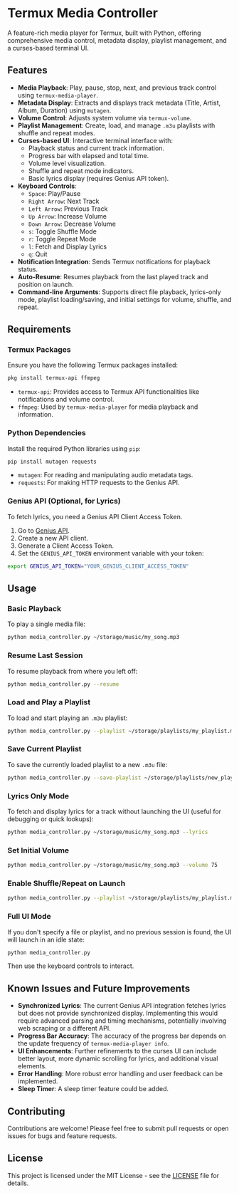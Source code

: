 # Termux Media Controller

A feature-rich media player for Termux, built with Python, offering comprehensive media control, metadata display, playlist management, and a curses-based terminal UI.

## Features

- **Media Playback**: Play, pause, stop, next, and previous track control using `termux-media-player`.
- **Metadata Display**: Extracts and displays track metadata (Title, Artist, Album, Duration) using `mutagen`.
- **Volume Control**: Adjusts system volume via `termux-volume`.
- **Playlist Management**: Create, load, and manage `.m3u` playlists with shuffle and repeat modes.
- **Curses-based UI**: Interactive terminal interface with:
    - Playback status and current track information.
    - Progress bar with elapsed and total time.
    - Volume level visualization.
    - Shuffle and repeat mode indicators.
    - Basic lyrics display (requires Genius API token).
- **Keyboard Controls**: 
    - `Space`: Play/Pause
    - `Right Arrow`: Next Track
    - `Left Arrow`: Previous Track
    - `Up Arrow`: Increase Volume
    - `Down Arrow`: Decrease Volume
    - `s`: Toggle Shuffle Mode
    - `r`: Toggle Repeat Mode
    - `l`: Fetch and Display Lyrics
    - `q`: Quit
- **Notification Integration**: Sends Termux notifications for playback status.
- **Auto-Resume**: Resumes playback from the last played track and position on launch.
- **Command-line Arguments**: Supports direct file playback, lyrics-only mode, playlist loading/saving, and initial settings for volume, shuffle, and repeat.

## Requirements

### Termux Packages

Ensure you have the following Termux packages installed:

```bash
pkg install termux-api ffmpeg
```

- `termux-api`: Provides access to Termux API functionalities like notifications and volume control.
- `ffmpeg`: Used by `termux-media-player` for media playback and information.

### Python Dependencies

Install the required Python libraries using `pip`:

```bash
pip install mutagen requests
```

- `mutagen`: For reading and manipulating audio metadata tags.
- `requests`: For making HTTP requests to the Genius API.

### Genius API (Optional, for Lyrics)

To fetch lyrics, you need a Genius API Client Access Token. 

1. Go to [Genius API](https://genius.com/api-clients).
2. Create a new API client.
3. Generate a Client Access Token.
4. Set the `GENIUS_API_TOKEN` environment variable with your token:

```bash
export GENIUS_API_TOKEN="YOUR_GENIUS_CLIENT_ACCESS_TOKEN"
```

## Usage

### Basic Playback

To play a single media file:

```bash
python media_controller.py ~/storage/music/my_song.mp3
```

### Resume Last Session

To resume playback from where you left off:

```bash
python media_controller.py --resume
```

### Load and Play a Playlist

To load and start playing an `.m3u` playlist:

```bash
python media_controller.py --playlist ~/storage/playlists/my_playlist.m3u
```

### Save Current Playlist

To save the currently loaded playlist to a new `.m3u` file:

```bash
python media_controller.py --save-playlist ~/storage/playlists/new_playlist.m3u
```

### Lyrics Only Mode

To fetch and display lyrics for a track without launching the UI (useful for debugging or quick lookups):

```bash
python media_controller.py ~/storage/music/my_song.mp3 --lyrics
```

### Set Initial Volume

```bash
python media_controller.py ~/storage/music/my_song.mp3 --volume 75
```

### Enable Shuffle/Repeat on Launch

```bash
python media_controller.py --playlist ~/storage/playlists/my_playlist.m3u --shuffle --repeat
```

### Full UI Mode

If you don't specify a file or playlist, and no previous session is found, the UI will launch in an idle state:

```bash
python media_controller.py
```

Then use the keyboard controls to interact.

## Known Issues and Future Improvements

- **Synchronized Lyrics**: The current Genius API integration fetches lyrics but does not provide synchronized display. Implementing this would require advanced parsing and timing mechanisms, potentially involving web scraping or a different API.
- **Progress Bar Accuracy**: The accuracy of the progress bar depends on the update frequency of `termux-media-player info`.
- **UI Enhancements**: Further refinements to the curses UI can include better layout, more dynamic scrolling for lyrics, and additional visual elements.
- **Error Handling**: More robust error handling and user feedback can be implemented.
- **Sleep Timer**: A sleep timer feature could be added.

## Contributing

Contributions are welcome! Please feel free to submit pull requests or open issues for bugs and feature requests.

## License

This project is licensed under the MIT License - see the [LICENSE](LICENSE) file for details.
